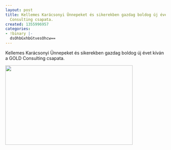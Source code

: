 ```yaml
---
layout: post
title: Kellemes Karácsonyi Ünnepeket és sikerekben gazdag boldog új évet kíván a GOLD
  Consulting csapata.
created: 1355996957
categories:
- !binary |-
  dsOhbGxhbGtvesOhcw==
---
```

<p>Kellemes Karácsonyi Ünnepeket és sikerekben gazdag boldog új évet kíván a GOLD Consulting csapata.</p><p><img src="/sites/goldconsulting.eu/files/img/kar%C3%A1csonyi%C3%BCdv%C3%B6zlet.jpg" width="400" height="250"></p>
